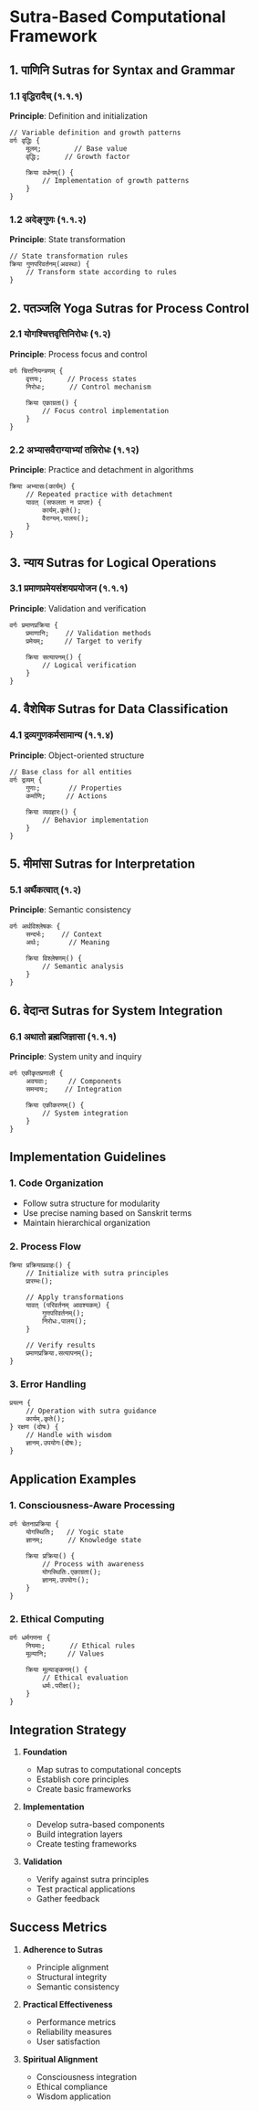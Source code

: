# Sutra-Based Computational Framework

## 1. पाणिनि Sutras for Syntax and Grammar

### 1.1 वृद्धिरादैच् (१.१.१)
**Principle**: Definition and initialization
```sanskrit
// Variable definition and growth patterns
वर्गः वृद्धिः {
    मूलम्;        // Base value
    वृद्धिः;      // Growth factor
    
    क्रिया वर्धनम्() {
        // Implementation of growth patterns
    }
}
```

### 1.2 अदेङ्गुणः (१.१.२)
**Principle**: State transformation
```sanskrit
// State transformation rules
क्रिया गुणपरिवर्तनम्(अवस्था) {
    // Transform state according to rules
}
```

## 2. पतञ्जलि Yoga Sutras for Process Control

### 2.1 योगश्चित्तवृत्तिनिरोधः (१.२)
**Principle**: Process focus and control
```sanskrit
वर्गः चित्तनियन्त्रणम् {
    वृत्तयः;      // Process states
    निरोधः;      // Control mechanism
    
    क्रिया एकाग्रता() {
        // Focus control implementation
    }
}
```

### 2.2 अभ्यासवैराग्याभ्यां तन्निरोधः (१.१२)
**Principle**: Practice and detachment in algorithms
```sanskrit
क्रिया अभ्यासः(कार्यम्) {
    // Repeated practice with detachment
    यावत् (सफलता न प्राप्ता) {
        कार्यम्.कृते();
        वैराग्यम्.पालय();
    }
}
```

## 3. न्याय Sutras for Logical Operations

### 3.1 प्रमाणप्रमेयसंशयप्रयोजन (१.१.१)
**Principle**: Validation and verification
```sanskrit
वर्गः प्रमाणप्रक्रिया {
    प्रमाणानि;    // Validation methods
    प्रमेयम्;     // Target to verify
    
    क्रिया सत्यापनम्() {
        // Logical verification
    }
}
```

## 4. वैशेषिक Sutras for Data Classification

### 4.1 द्रव्यगुणकर्मसामान्य (१.१.४)
**Principle**: Object-oriented structure
```sanskrit
// Base class for all entities
वर्गः द्रव्यम् {
    गुणाः;       // Properties
    कर्माणि;     // Actions
    
    क्रिया व्यवहारः() {
        // Behavior implementation
    }
}
```

## 5. मीमांसा Sutras for Interpretation

### 5.1 अर्थैकत्वात् (१.२)
**Principle**: Semantic consistency
```sanskrit
वर्गः अर्थविश्लेषकः {
    सन्दर्भः;    // Context
    अर्थः;       // Meaning
    
    क्रिया विश्लेषणम्() {
        // Semantic analysis
    }
}
```

## 6. वेदान्त Sutras for System Integration

### 6.1 अथातो ब्रह्मजिज्ञासा (१.१.१)
**Principle**: System unity and inquiry
```sanskrit
वर्गः एकीकृतप्रणाली {
    अवयवाः;     // Components
    समन्वयः;    // Integration
    
    क्रिया एकीकरणम्() {
        // System integration
    }
}
```

## Implementation Guidelines

### 1. Code Organization
- Follow sutra structure for modularity
- Use precise naming based on Sanskrit terms
- Maintain hierarchical organization

### 2. Process Flow
```sanskrit
क्रिया प्रक्रियाप्रवाहः() {
    // Initialize with sutra principles
    प्रारम्भः();
    
    // Apply transformations
    यावत् (परिवर्तनम् आवश्यकम्) {
        गुणपरिवर्तनम्();
        निरोधः.पालय();
    }
    
    // Verify results
    प्रमाणप्रक्रिया.सत्यापनम्();
}
```

### 3. Error Handling
```sanskrit
प्रयत्न {
    // Operation with sutra guidance
    कार्यम्.कृते();
} रक्षण (दोषः) {
    // Handle with wisdom
    ज्ञानम्.उपयोगः(दोषः);
}
```

## Application Examples

### 1. Consciousness-Aware Processing
```sanskrit
वर्गः चेतनाप्रक्रिया {
    योगस्थितिः;   // Yogic state
    ज्ञानम्;      // Knowledge state
    
    क्रिया प्रक्रिया() {
        // Process with awareness
        योगस्थितिः.एकाग्रता();
        ज्ञानम्.उपयोगः();
    }
}
```

### 2. Ethical Computing
```sanskrit
वर्गः धर्मगणना {
    नियमाः;      // Ethical rules
    मूल्यानि;     // Values
    
    क्रिया मूल्याङ्कनम्() {
        // Ethical evaluation
        धर्मः.परीक्षा();
    }
}
```

## Integration Strategy

1. **Foundation**
   - Map sutras to computational concepts
   - Establish core principles
   - Create basic frameworks

2. **Implementation**
   - Develop sutra-based components
   - Build integration layers
   - Create testing frameworks

3. **Validation**
   - Verify against sutra principles
   - Test practical applications
   - Gather feedback

## Success Metrics

1. **Adherence to Sutras**
   - Principle alignment
   - Structural integrity
   - Semantic consistency

2. **Practical Effectiveness**
   - Performance metrics
   - Reliability measures
   - User satisfaction

3. **Spiritual Alignment**
   - Consciousness integration
   - Ethical compliance
   - Wisdom application 